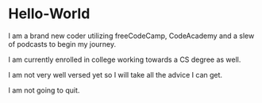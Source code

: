 # Hello-World

I am a brand new coder utilizing freeCodeCamp, CodeAcademy and a slew of podcasts to begin my journey.

I am currently enrolled in college working towards a CS degree as well.

I am not very well versed yet so I will take all the advice I can get.

I am not going to quit.
